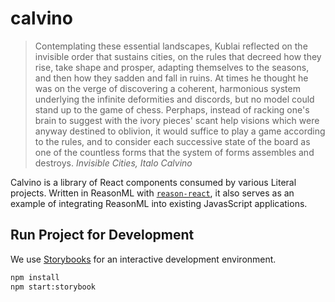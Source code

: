 # calvino

> Contemplating these essential landscapes, Kublai reflected on the invisible order that sustains cities, on the rules that decreed how they rise, take shape and prosper, adapting themselves to the seasons, and then how they sadden and fall in ruins. At times he thought he was on the verge of discovering a coherent, harmonious system underlying the infinite deformities and discords, but no model could stand up to the game of chess. Perphaps, instead of racking one's brain to suggest with the ivory pieces' scant help visions which were anyway destined to oblivion, it would suffice to play a game according to the rules, and to consider each successive state of the board as one of the countless forms that the system of forms assembles and destroys. 
> _Invisible Cities, Italo Calvino_

Calvino is a library of React components consumed by various Literal projects. Written in ReasonML with [`reason-react`](https://github.com/reasonml/reason-react), it also serves as an example of integrating ReasonML into existing JavasScript applications.

## Run Project for Development

We use [Storybooks](https://github.com/storybooks/storybook) for an interactive development environment.

```sh
npm install
npm start:storybook
```

